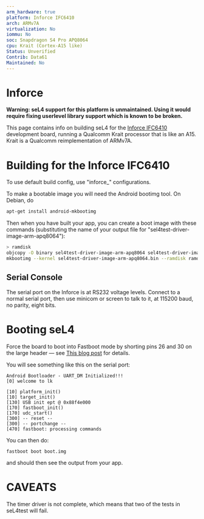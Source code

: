 ```yaml
---
arm_hardware: true
platform: Inforce IFC6410
arch: ARMv7A
virtualization: No
iommu: No
soc: Snapdragon S4 Pro APQ8064
cpu: Krait (Cortex-A15 like)
Status: Unverified
Contrib: Data61
Maintained: No
---
```

# Inforce

**Warning: seL4 support for this platform is unmaintained.  Using it would require fixing userlevel library support which is known to be broken.**


This page contains info on building seL4 for the
[Inforce IFC6410](http://www.inforcelive.com/index.php?route=product/product&product_id=53) development board, running a Qualcomm Krait processor that
is like an A15. Krait is a Qualcomm reimplementation of ARMv7A.

# Building for the Inforce IFC6410
 To use default build config, use
"inforce_" configurations.

To make a bootable image you will need the Android bootimg tool. On
Debian, do

~~~bash
apt-get install android-mkbootimg
~~~
Then when you have built your app, you can create a boot image with
these commands (substituting the name of your output file for
"sel4test-driver-image-arm-apq8064"):


~~~bash
> ramdisk
objcopy -O binary sel4test-driver-image-arm-apq8064 sel4test-driver-image-arm-apq8064.bin
mkbootimg --kernel sel4test-driver-image-arm-apq8064.bin --ramdisk ramdisk --base "0x82000000" --output boot.img
~~~
## Serial Console
The serial port on the Inforce is at RS232 voltage levels. Connect to a
normal serial port, then use minicom or screen to talk to it, at 115200
baud, no parity, eight bits.

# Booting seL4
 Force the board to boot into Fastboot mode by shorting
pins 26 and 30 on the large header — see
[This blog post](https://web.archive.org/web/20150526213626/http://mydragonboard.org/2013/forcing-ifc6410-into-fastboot) for details.

You will see something like this on the serial port:
~~~
Android Bootloader - UART_DM Initialized!!!
[0] welcome to lk

[10] platform_init()
[10] target_init()
[130] USB init ept @ 0x88f4e000
[170] fastboot_init()
[170] udc_start()
[300] -- reset --
[300] -- portchange --
[470] fastboot: processing commands
~~~
You can then do:

~~~
fastboot boot boot.img
~~~
and should then see the output from your
app.

# CAVEATS
 The timer driver is not complete, which means that two of
the tests in seL4test will fail.
